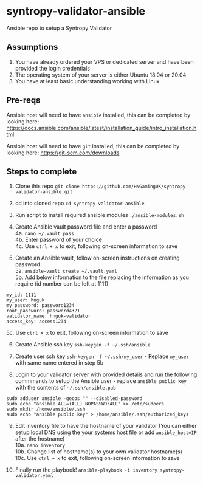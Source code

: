 # syntropy-validator-ansible
Ansible repo to setup a Syntropy Validator

## Assumptions

1. You have already ordered your VPS or dedicated server and have been provided the login credentials  
2. The operating system of your server is either Ubuntu 18.04 or 20.04  
3. You have at least basic understanding working with Linux

## Pre-reqs
Ansible host will need to have `ansible` installed, this can be completed by looking here: https://docs.ansible.com/ansible/latest/installation_guide/intro_installation.html

Ansible host will need to have `git` installed, this can be completed by looking here: https://git-scm.com/downloads

## Steps to complete

1. Clone this repo
`git clone https://github.com/HNGamingUK/syntropy-validator-ansible.git`

2. cd into cloned repo
`cd syntropy-validator-ansible`

3. Run script to install required ansible modules
`./ansible-modules.sh`

4. Create Ansible vault password file and enter a password  
  4a. `nano ~/.vault_pass`  
  4b. Enter password of your choice  
  4c. Use `ctrl + x` to exit, following on-screen information to save

5. Create an Ansible vault, follow on-screen instructions on creating password  
  5a. `ansible-vault create ~/.vault.yaml`  
  5b. Add below information to the file replacing the information as you require (id number can be left at 1111)  
```
my_id: 1111
my_user: hnguk
my_password: password1234
root_password: password4321
validator_name: hnguk-validator
access_key: access1234
```
  5c. Use `ctrl + x` to exit, following on-screen information to save

6. Create Ansible ssh key
`ssh-keygen -f ~/.ssh/ansible`

7. Create user ssh key
`ssh-keygen -f ~/.ssh/my_user` - Replace `my_user` with same name entered in step 5b

8. Login to your validator server with provided details and run the following commmands to setup the Ansible user - replace `ansible public key` with the contents of `~/.ssh/ansible.pub`
```
sudo adduser ansible -gecos "" --disabled-password
sudo echo "ansible ALL=(ALL) NOPASSWD:ALL" >> /etc/sudoers
sudo mkdir /home/ansible/.ssh
sudo echo "ansible public key" > /home/ansible/.ssh/authorized_keys
```

9. Edit inventory file to have the hostname of your validator (You can either setup local DNS using the your systems host file or add `ansible_host=IP` after the hostname)  
  10a. `nano inventory`  
  10b. Change list of hostname(s) to your own validator hostname(s)  
  10c. Use `ctrl + x` to exit, following on-screen information to save

10. Finally run the playbook!
`ansible-playbook -i inventory syntropy-validator.yaml`
